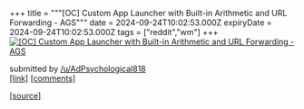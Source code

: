 +++
title = """[OC] Custom App Launcher with Built-in Arithmetic and URL Forwarding - AGS"""
date = 2024-09-24T10:02:53.000Z
expiryDate = 2024-09-24T10:02:53.000Z
tags = ["reddit","wm"]
+++
[![[OC] Custom App Launcher with Built-in Arithmetic and URL Forwarding - AGS](https://a.thumbs.redditmedia.com/WXf5IK4gVqnx8fu3OvssFun-T-FzLP8aZMxZ29G3YJ8.jpg "[OC] Custom App Launcher with Built-in Arithmetic and URL Forwarding - AGS")](https://www.reddit.com/r/unixporn/comments/1fo8txe/oc_custom_app_launcher_with_builtin_arithmetic/)

submitted by [/u/AdPsychological818](https://www.reddit.com/user/AdPsychological818)  
[\[link\]](https://www.reddit.com/gallery/1fo8txe) [\[comments\]](https://www.reddit.com/r/unixporn/comments/1fo8txe/oc_custom_app_launcher_with_builtin_arithmetic/)

[[source]](https://www.reddit.com/r/unixporn/comments/1fo8txe/oc_custom_app_launcher_with_builtin_arithmetic/)
